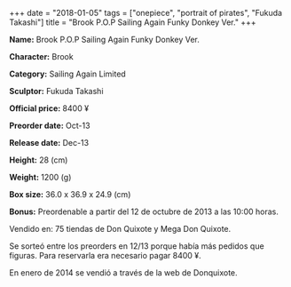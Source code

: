 +++
date = "2018-01-05"
tags = ["onepiece", "portrait of pirates", "Fukuda Takashi"]
title = "Brook P.O.P Sailing Again Funky Donkey Ver."
+++

**Name:** Brook P.O.P Sailing Again Funky Donkey Ver.

**Character:** Brook

**Category:** Sailing Again  Limited 

**Sculptor:** Fukuda Takashi

**Official price:** 8400 ¥

**Preorder date:** Oct-13

**Release date:** Dec-13

**Height:** 28 (cm)

**Weight:** 1200 (g)

**Box size:** 36.0 x 36.9 x 24.9 (cm)

**Bonus:** Preordenable a partir del 12 de octubre de 2013 a las 10:00 horas.

Vendido en: 75 tiendas de Don Quixote y Mega Don Quixote. 

Se sorteó entre los preorders en 12/13 porque había más pedidos que figuras. Para reservarla era necesario pagar 8400 ¥.

En enero de 2014 se vendió a través de la web de Donquixote.
